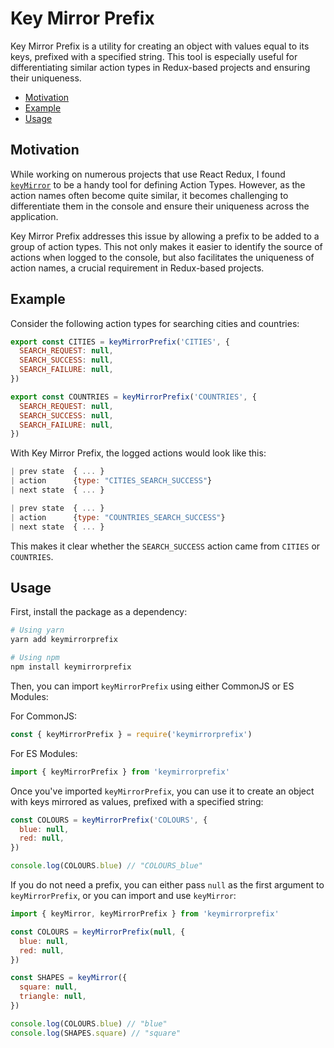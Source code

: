 # Key Mirror Prefix

Key Mirror Prefix is a utility for creating an object with values equal to its keys, prefixed with a specified string. This tool is especially useful for differentiating similar action types in Redux-based projects and ensuring their uniqueness.

- [Motivation](#motivation)
- [Example](#example)
- [Usage](#usage)

## Motivation

While working on numerous projects that use React Redux, I found [`keyMirror`](https://github.com/STRML/keyMirror) to be a handy tool for defining Action Types. However, as the action names often become quite similar, it becomes challenging to differentiate them in the console and ensure their uniqueness across the application.

Key Mirror Prefix addresses this issue by allowing a prefix to be added to a group of action types. This not only makes it easier to identify the source of actions when logged to the console, but also facilitates the uniqueness of action names, a crucial requirement in Redux-based projects.

## Example

Consider the following action types for searching cities and countries:

```js
export const CITIES = keyMirrorPrefix('CITIES', {
  SEARCH_REQUEST: null,
  SEARCH_SUCCESS: null,
  SEARCH_FAILURE: null,
})

export const COUNTRIES = keyMirrorPrefix('COUNTRIES', {
  SEARCH_REQUEST: null,
  SEARCH_SUCCESS: null,
  SEARCH_FAILURE: null,
})
```

With Key Mirror Prefix, the logged actions would look like this:

```js
| prev state  { ... }
| action      {type: "CITIES_SEARCH_SUCCESS"}
| next state  { ... }

| prev state  { ... }
| action      {type: "COUNTRIES_SEARCH_SUCCESS"}
| next state  { ... }
```

This makes it clear whether the `SEARCH_SUCCESS` action came from `CITIES` or `COUNTRIES`.

## Usage

First, install the package as a dependency:

```bash
# Using yarn
yarn add keymirrorprefix

# Using npm
npm install keymirrorprefix
```

Then, you can import `keyMirrorPrefix` using either CommonJS or ES Modules:

For CommonJS:

```js
const { keyMirrorPrefix } = require('keymirrorprefix')
```

For ES Modules:

```js
import { keyMirrorPrefix } from 'keymirrorprefix'
```

Once you've imported `keyMirrorPrefix`, you can use it to create an object with keys mirrored as values, prefixed with a specified string:

```js
const COLOURS = keyMirrorPrefix('COLOURS', {
  blue: null,
  red: null,
})

console.log(COLOURS.blue) // "COLOURS_blue"
```

If you do not need a prefix, you can either pass `null` as the first argument to `keyMirrorPrefix`, or you can import and use `keyMirror`:

```js
import { keyMirror, keyMirrorPrefix } from 'keymirrorprefix'

const COLOURS = keyMirrorPrefix(null, {
  blue: null,
  red: null,
})

const SHAPES = keyMirror({
  square: null,
  triangle: null,
})

console.log(COLOURS.blue) // "blue"
console.log(SHAPES.square) // "square"
```
